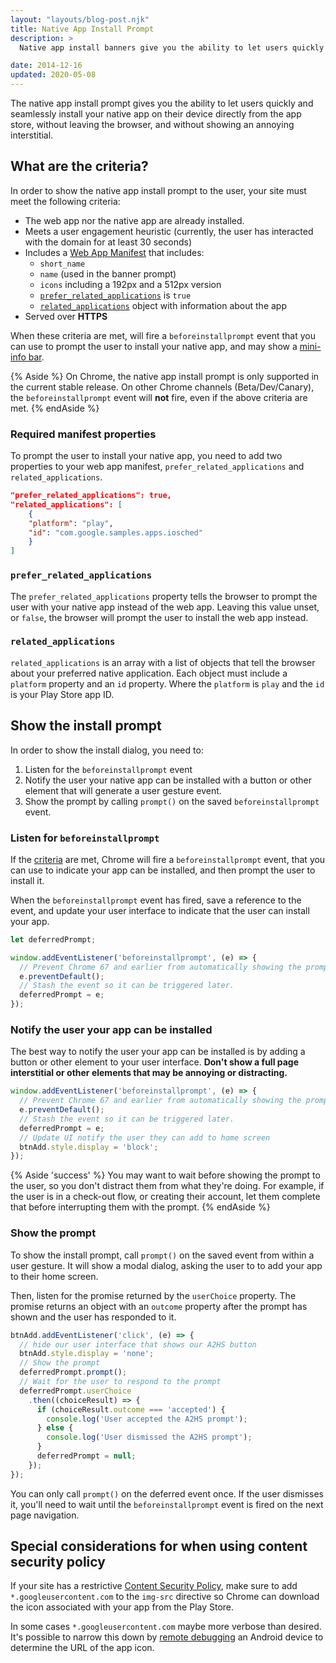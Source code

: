 ```yaml
---
layout: "layouts/blog-post.njk"
title: Native App Install Prompt
description: >
  Native app install banners give you the ability to let users quickly and seamlessly install your native app on their device from the app store, without leaving the browser.

date: 2014-12-16
updated: 2020-05-08
---
```


The native app install prompt gives you the ability to let users quickly and
seamlessly install your native app on their device directly from the app store,
without leaving the browser, and without showing an annoying interstitial.

## What are the criteria?

In order to show the native app install prompt to the user, your site must
meet the following criteria:

* The web app nor the native app are already installed.
* Meets a user engagement heuristic (currently, the user has interacted
  with the domain for at least 30 seconds)
* Includes a [Web App Manifest](https://web.dev/add-manifest) that includes:
    - `short_name`
    - `name` (used in the banner prompt)
    - `icons` including a 192px and a 512px version
    - [`prefer_related_applications`](#prefer_related) is `true`
    - [`related_applications`](#prefer_related) object with information
      about the app
* Served over **HTTPS**

When these criteria are met, will fire a `beforeinstallprompt` event that you
can use to prompt the user to install your native app, and may show a
[mini-info bar](#mini-info-bar).

{% Aside %}
On Chrome, the native app install prompt is only supported in the
current stable release. On other Chrome channels (Beta/Dev/Canary), the
`beforeinstallprompt` event will **not** fire, even if the above criteria
are met.
{% endAside %}

### Required manifest properties

To prompt the user to install your native app, you need to add two properties
to your web app manifest, `prefer_related_applications` and
`related_applications`.

```json
"prefer_related_applications": true,
"related_applications": [
    {
    "platform": "play",
    "id": "com.google.samples.apps.iosched"
    }
]
```

### `prefer_related_applications`

The `prefer_related_applications` property tells the browser to prompt the
user with your native app instead of the web app. Leaving this value unset,
or `false`, the browser will prompt the user to install the web app instead.

### `related_applications`

`related_applications` is an array with a list of objects that tell the
browser about your preferred native application. Each object must include
a `platform` property and an `id` property. Where the `platform` is `play`
and the `id` is your Play Store app ID.

## Show the install prompt

In order to show the install dialog, you need to:

1. Listen for the `beforeinstallprompt` event
1. Notify the user your native app can be installed with a button or other
   element that will generate a user gesture event.
1. Show the prompt by calling `prompt()` on the saved `beforeinstallprompt`
   event.

### Listen for `beforeinstallprompt`

If the [criteria](#criteria) are met, Chrome will fire a `beforeinstallprompt`
event, that you can use to indicate your app can be installed, and then prompt
the user to install it.

When the `beforeinstallprompt` event has fired, save a reference to the event,
and update your user interface to indicate that the user can install your app.

```js
let deferredPrompt;

window.addEventListener('beforeinstallprompt', (e) => {
  // Prevent Chrome 67 and earlier from automatically showing the prompt
  e.preventDefault();
  // Stash the event so it can be triggered later.
  deferredPrompt = e;
});
```

### Notify the user your app can be installed

The best way to notify the user your app can be installed is by adding a button
or other element to your user interface. **Don't show a full page interstitial
or other elements that may be annoying or distracting.**

```js
window.addEventListener('beforeinstallprompt', (e) => {
  // Prevent Chrome 67 and earlier from automatically showing the prompt
  e.preventDefault();
  // Stash the event so it can be triggered later.
  deferredPrompt = e;
  // Update UI notify the user they can add to home screen
  btnAdd.style.display = 'block';
});
```

{% Aside 'success' %}
You may want to wait before showing the prompt to the user,
so you don't distract them from what they're doing. For example, if the user
is in a check-out flow, or creating their account, let them complete that
before interrupting them with the prompt.
{% endAside %}

### Show the prompt

To show the install prompt, call `prompt()` on the saved event
from within a user gesture. It will show a modal dialog, asking the user
to to add your app to their home screen.

Then, listen for the promise returned by the `userChoice` property. The
promise returns an object with an `outcome` property after the prompt has
shown and the user has responded to it.

```js
btnAdd.addEventListener('click', (e) => {
  // hide our user interface that shows our A2HS button
  btnAdd.style.display = 'none';
  // Show the prompt
  deferredPrompt.prompt();
  // Wait for the user to respond to the prompt
  deferredPrompt.userChoice
    .then((choiceResult) => {
      if (choiceResult.outcome === 'accepted') {
        console.log('User accepted the A2HS prompt');
      } else {
        console.log('User dismissed the A2HS prompt');
      }
      deferredPrompt = null;
    });
});
```

You can only call `prompt()` on the deferred event once. If the user dismisses
it, you'll need to wait until the `beforeinstallprompt` event is fired on
the next page navigation.


## Special considerations for when using content security policy

If your site has a restrictive [Content Security Policy](https://web.dev/csp/),
make sure to add `*.googleusercontent.com` to the `img-src` directive so Chrome
can download the icon associated with your app from the Play Store.

In some cases `*.googleusercontent.com` maybe more verbose than desired. It's
possible to narrow this down by [remote debugging](/docs/devtools/remote-debugging/)
an Android device to determine the URL of the app icon.
